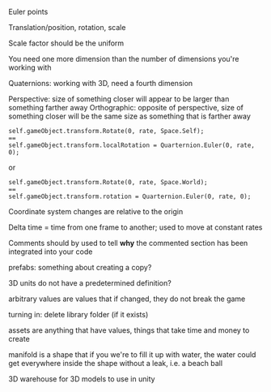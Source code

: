 Euler points  

Translation/position, rotation, scale  

Scale factor should be the uniform  

You need one more dimension than the number of dimensions you're working with  

Quaternions: working with 3D, need a fourth dimension   

Perspective: size of something closer will appear to be larger than something farther away
Orthographic: opposite of perspective, size of something closer will be the same size as something that is farther away  

```
self.gameObject.transform.Rotate(0, rate, Space.Self);
==
self.gameObject.transform.localRotation = Quarternion.Euler(0, rate, 0); 
```
or
```
self.gameObject.transform.Rotate(0, rate, Space.World);
==
self.gameObject.transform.rotation = Quarternion.Euler(0, rate, 0);
```

Coordinate system changes are relative to the origin  

Delta time = time from one frame to another; used to move at constant rates  

Comments should by used to tell __why__ the commented section has been integrated into your code  

prefabs: something about creating a copy?  

3D units do not have a predetermined definition?  

arbitrary values are values that if changed, they do not break the game  

turning in: delete library folder (if it exists)  

assets are anything that have values, things that take time and money to create  

manifold is a shape that if you we're to fill it up with water, the water could get everywhere inside the shape without a leak, i.e. a beach ball  

3D warehouse for 3D models to use in unity